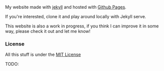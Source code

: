 My website made with [jekyll](http://jekyllrb.com) and hosted with [Github Pages](https://pages.github.com/).

If you're interested, clone it and play around locally with Jekyll serve.  

This website is also a work in progress, if you think I can improve it in some way, please check it out and let me know!

### License
All this stuff is under the [MIT License](https://raw.githubusercontent.com/alex-keyes/alex-keyes.github.io/master/LICENSE)

TODO:
